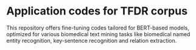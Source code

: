 # Application codes for TFDR corpus

This repository offers fine-tuning codes tailored for BERT-based models, optimized for various biomedical text mining tasks like biomedical named entity recognition, key-sentence recognition and relation extraction.
